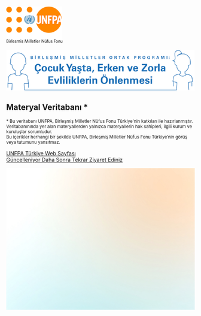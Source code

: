 ![Çocuk Yaşta Erken ve Zorla Evliliklerin Önlenmesine Yönelik Birleşmiş Milletler Ortak Programı Logo](assets/UNFPA_logo-TRx150.png)

<!-- ## Çocuk Yaşta, Erken ve Zorla Evliliklerin Önlenmesi <br/> Materyal Veritabanı -->
<!--
<small>by UNFPA</small>

> Çocuk Yaşta, Erken ve Zorla Evliliklerin <br/> Önlenmesine Yönelik  Birleşmiş Milletler Ortak Programı 

- Çocuk Yaşta, Erken ve Zorla Evliliklerin Önlenmesine Yönelik Birleşmiş Milletler Ortak Programının genel amacı kız çocuklarını, oğlan çocuklarını ve risk altında bulunan tüm yetişkinleri çocuk yaşta, erken ve zorla evliliklerden ve bu evliliklerin olumsuz sonuçlarından korumaktır. Bu açıdan ortak program çocuk yaşta, erken ve zorla evliliklerin nedenlerinin ve sonuçlarının belirlenmesini, risk faktörlerinin teşhis edilip sonlandırılmasını ve bu sorunun önüne geçebilmek için kurumsal kapasitenin güçlendirilmesini hedeflemektedir.

-->
![Çocuk Yaşta Erken ve Zorla Evliliklerin Önlenmesine Yönelik Birleşmiş Milletler Ortak Programı Logo](assets/Cocuk-Yasta-Erken-ve-Zorla-Evliliklerin-Onlenmesi-Logo-smaller.png)
## Materyal Veritabanı *


<p style="
    font-size: smaller;
    line-height: inherit;
">* Bu veritabanı UNFPA, Birleşmiş Milletler Nüfus Fonu Türkiye'nin katkıları ile hazırlanmıştır. <br/> Veritabanınında yer alan materyallerden yalnızca materyallerin hak sahipleri, ilgili kurum ve kuruluşlar sorumludur. <br/> Bu içerikler herhangi bir şekilde UNFPA, Birleşmiş Milletler Nüfus Fonu Türkiye’nin görüş veya tutumunu yansıtmaz.</p>

<!-- [Materyal Veritabanına İlerle](#Başlarken)  turn on after content is stable --> 

[UNFPA Türkiye Web Sayfası](https://turkey.unfpa.org/en ':target=_blank') <br>
[Güncelleniyor Daha Sonra Tekrar Ziyaret Ediniz]()

<!-- background image -->

![](assets/bg-blue-orangy-lighter.jpg)
